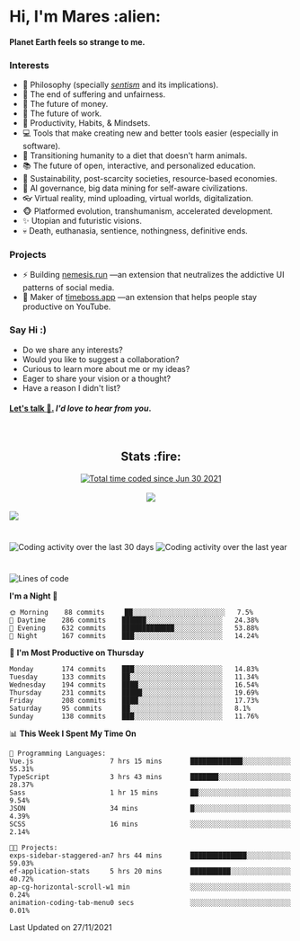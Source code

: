 <h1>Hi, I'm Mares :alien:</h1>

#### Planet Earth feels so strange to me.

### **Interests**

- 🌊 Philosophy (specially [_sentism_][sentismmedium] and its implications).
- 🎯 The end of suffering and unfairness.
- 💸 The future of money.
- 💼 The future of work.
- 🧠 Productivity, Habits, & Mindsets.
- 💻 Tools that make creating new and better tools easier (especially in software).
- 🥗 Transitioning humanity to a diet that doesn't harm animals.
- 📚 The future of open, interactive, and personalized education.
- 🌱 Sustainability, post-scarcity societies, resource-based economies.
- 🤖 AI governance, big data mining for self-aware civilizations.
- 👓 Virtual reality, mind uploading, virtual worlds, digitalization.
- 🐵 Platformed evolution, transhumanism, accelerated development.
- ✨ Utopian and futuristic visions.
- 💀 Death, euthanasia, sentience, nothingness, definitive ends.


### **Projects**

- ⚡ Building [nemesis.run](https://nemesis.run) —an extension that neutralizes the addictive UI patterns of social media.
- 💎 Maker of [timeboss.app](https://timeboss.app) —an extension that helps people stay productive on YouTube.


### **Say Hi :)**

- Do we share any interests?
- Would you like to suggest a collaboration?
- Curious to learn more about me or my ideas?
- Eager to share your vision or a thought?
- Have a reason I didn't list?

#### [Let's talk :wave:.](mailto:mareszhar@gmail.com) _I'd love to hear from you_.

[sentismmedium]: https://medium.com/@mareszhar/born-a-prisoner-a-reflection-about-life-its-struggles-and-a-plan-to-escape-d8566ce9b026

<br>

<h2 align="center">Stats :fire:</h2>

<div align="center">
  <a href="https://wakatime.com/@cfdc0e0d-4860-4b62-9ff0-cb659185525e">
    <img src="https://wakatime.com/badge/user/cfdc0e0d-4860-4b62-9ff0-cb659185525e.svg" alt="Total time coded since Jun 30 2021" />
  </a>
</div>

<br>

<div align="center">
  <img src="https://github-readme-streak-stats.herokuapp.com?user=mareszhar&theme=black-ice&hide_border=true&stroke=FFFFFF15&ring=DF8FFE&fire=DF8FFE&currStreakLabel=DF8FFE&background=1A232A&currStreakNum=86FFAB&dates=B1AAB3FF">
</div>

<!-- Add or remove this: &dates=B1AAB3FF at the end of the streak stats URL if they get bugged and aren't updating -->

<br>

<img src="https://activity-graph.herokuapp.com/graph?username=mareszhar&theme=nord&bg_color=00000000&color=979797&line=DF8FFE&point=00000000&area=true&hide_border=true">

<br>

<h1></h1>

<img src="https://wakatime.com/share/@mares/5df0ff02-9c79-41b4-b540-51dc9c65a57b.svg" alt="Coding activity over the last 30 days" />
<img src="https://wakatime.com/share/@mares/ea89ba71-f374-40af-930c-e0655909fe37.svg" alt="Coding activity over the last year" />

<h1></h1>

<!--START_SECTION:waka-->
![Lines of code](https://img.shields.io/badge/From%20Hello%20World%20I%27ve%20Written-168641%20lines%20of%20code-blue)

**I'm a Night 🦉** 

```text
🌞 Morning    88 commits     ██░░░░░░░░░░░░░░░░░░░░░░░   7.5% 
🌆 Daytime    286 commits    ██████░░░░░░░░░░░░░░░░░░░   24.38% 
🌃 Evening    632 commits    █████████████░░░░░░░░░░░░   53.88% 
🌙 Night      167 commits    ███░░░░░░░░░░░░░░░░░░░░░░   14.24%

```
📅 **I'm Most Productive on Thursday** 

```text
Monday       174 commits    ███░░░░░░░░░░░░░░░░░░░░░░   14.83% 
Tuesday      133 commits    ██░░░░░░░░░░░░░░░░░░░░░░░   11.34% 
Wednesday    194 commits    ████░░░░░░░░░░░░░░░░░░░░░   16.54% 
Thursday     231 commits    █████░░░░░░░░░░░░░░░░░░░░   19.69% 
Friday       208 commits    ████░░░░░░░░░░░░░░░░░░░░░   17.73% 
Saturday     95 commits     ██░░░░░░░░░░░░░░░░░░░░░░░   8.1% 
Sunday       138 commits    ███░░░░░░░░░░░░░░░░░░░░░░   11.76%

```


📊 **This Week I Spent My Time On** 

```text
💬 Programming Languages: 
Vue.js                   7 hrs 15 mins       █████████████░░░░░░░░░░░░   55.31% 
TypeScript               3 hrs 43 mins       ███████░░░░░░░░░░░░░░░░░░   28.37% 
Sass                     1 hr 15 mins        ██░░░░░░░░░░░░░░░░░░░░░░░   9.54% 
JSON                     34 mins             █░░░░░░░░░░░░░░░░░░░░░░░░   4.39% 
SCSS                     16 mins             ░░░░░░░░░░░░░░░░░░░░░░░░░   2.14%

🐱‍💻 Projects: 
exps-sidebar-staggered-an7 hrs 44 mins       ██████████████░░░░░░░░░░░   59.03% 
ef-application-stats     5 hrs 20 mins       ██████████░░░░░░░░░░░░░░░   40.72% 
ap-cg-horizontal-scroll-w1 min               ░░░░░░░░░░░░░░░░░░░░░░░░░   0.24% 
animation-coding-tab-menu0 secs              ░░░░░░░░░░░░░░░░░░░░░░░░░   0.01%

```


 Last Updated on 27/11/2021
<!--END_SECTION:waka-->
